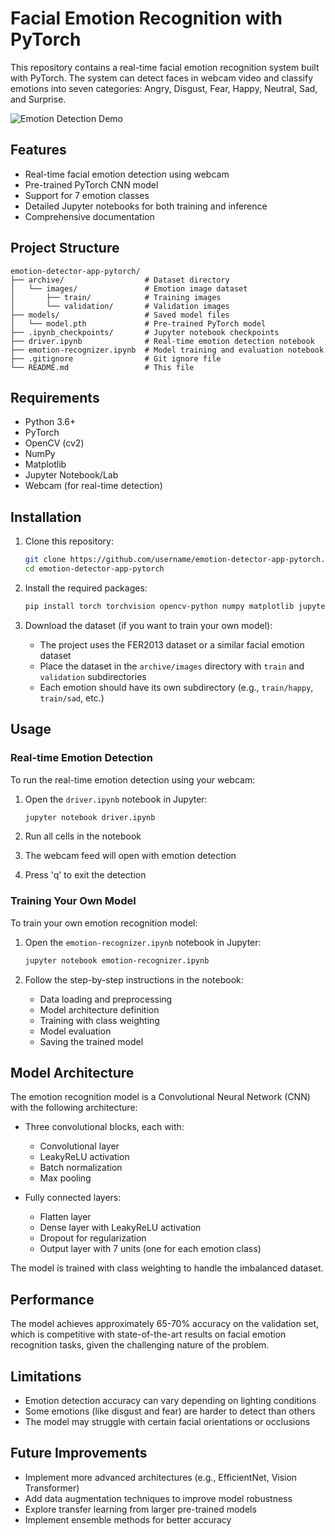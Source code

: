 # Facial Emotion Recognition with PyTorch

This repository contains a real-time facial emotion recognition system built with PyTorch. The system can detect faces in webcam video and classify emotions into seven categories: Angry, Disgust, Fear, Happy, Neutral, Sad, and Surprise.

![Emotion Detection Demo](https://github.com/username/emotion-detector-app-pytorch/raw/main/demo.gif)

## Features

- Real-time facial emotion detection using webcam
- Pre-trained PyTorch CNN model
- Support for 7 emotion classes
- Detailed Jupyter notebooks for both training and inference
- Comprehensive documentation

## Project Structure

```
emotion-detector-app-pytorch/
├── archive/                  # Dataset directory
│   └── images/               # Emotion image dataset
│       ├── train/            # Training images
│       └── validation/       # Validation images
├── models/                   # Saved model files
│   └── model.pth             # Pre-trained PyTorch model
├── .ipynb_checkpoints/       # Jupyter notebook checkpoints
├── driver.ipynb              # Real-time emotion detection notebook
├── emotion-recognizer.ipynb  # Model training and evaluation notebook
├── .gitignore                # Git ignore file
└── README.md                 # This file
```

## Requirements

- Python 3.6+
- PyTorch
- OpenCV (cv2)
- NumPy
- Matplotlib
- Jupyter Notebook/Lab
- Webcam (for real-time detection)

## Installation

1. Clone this repository:
   ```bash
   git clone https://github.com/username/emotion-detector-app-pytorch.git
   cd emotion-detector-app-pytorch
   ```

2. Install the required packages:
   ```bash
   pip install torch torchvision opencv-python numpy matplotlib jupyter
   ```

3. Download the dataset (if you want to train your own model):
   - The project uses the FER2013 dataset or a similar facial emotion dataset
   - Place the dataset in the `archive/images` directory with `train` and `validation` subdirectories
   - Each emotion should have its own subdirectory (e.g., `train/happy`, `train/sad`, etc.)

## Usage

### Real-time Emotion Detection

To run the real-time emotion detection using your webcam:

1. Open the `driver.ipynb` notebook in Jupyter:
   ```bash
   jupyter notebook driver.ipynb
   ```

2. Run all cells in the notebook
3. The webcam feed will open with emotion detection
4. Press 'q' to exit the detection

### Training Your Own Model

To train your own emotion recognition model:

1. Open the `emotion-recognizer.ipynb` notebook in Jupyter:
   ```bash
   jupyter notebook emotion-recognizer.ipynb
   ```

2. Follow the step-by-step instructions in the notebook:
   - Data loading and preprocessing
   - Model architecture definition
   - Training with class weighting
   - Model evaluation
   - Saving the trained model

## Model Architecture

The emotion recognition model is a Convolutional Neural Network (CNN) with the following architecture:

- Three convolutional blocks, each with:
  - Convolutional layer
  - LeakyReLU activation
  - Batch normalization
  - Max pooling

- Fully connected layers:
  - Flatten layer
  - Dense layer with LeakyReLU activation
  - Dropout for regularization
  - Output layer with 7 units (one for each emotion class)

The model is trained with class weighting to handle the imbalanced dataset.

## Performance

The model achieves approximately 65-70% accuracy on the validation set, which is competitive with state-of-the-art results on facial emotion recognition tasks, given the challenging nature of the problem.

## Limitations

- Emotion detection accuracy can vary depending on lighting conditions
- Some emotions (like disgust and fear) are harder to detect than others
- The model may struggle with certain facial orientations or occlusions

## Future Improvements

- Implement more advanced architectures (e.g., EfficientNet, Vision Transformer)
- Add data augmentation techniques to improve model robustness
- Explore transfer learning from larger pre-trained models
- Implement ensemble methods for better accuracy


